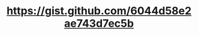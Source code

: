---
layout: default
title: https://gist.github.com/6044d58e2ae743d7ec5b
name: https://gist.github.com/6044d58e2ae743d7ec5b
fullname: https://gist.github.com/6044d58e2ae743d7ec5b
description: NodeJS app to delete all documents in the given Cloudant database except for design documents
forks: 0
giturl: https://gist.github.com/rajrsingh/6044d58e2ae743d7ec5b
---